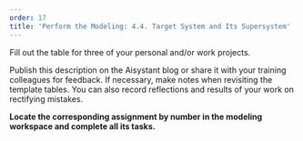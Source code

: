 ```yaml
---
order: 17
title: 'Perform the Modeling: 4.4. Target System and Its Supersystem'
---
```


Fill out the table for three of your personal and/or work projects.

Publish this description on the Aisystant blog or share it with your training colleagues for feedback. If necessary, make notes when revisiting the template tables. You can also record reflections and results of your work on rectifying mistakes.

**Locate the corresponding assignment by number in the modeling workspace and complete all its tasks.**